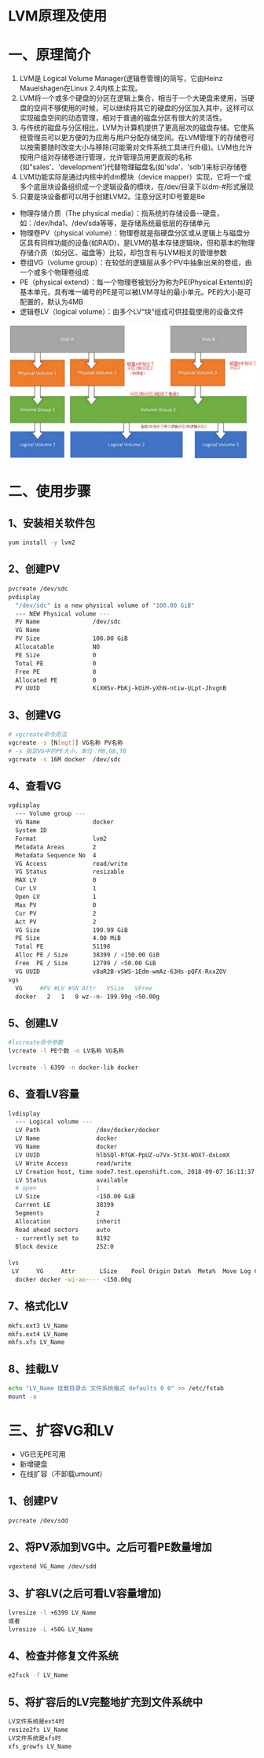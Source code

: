 # LVM原理及使用

# 一、原理简介

1. LVM是 Logical Volume Manager(逻辑卷管理)的简写，它由Heinz Mauelshagen在Linux 2.4内核上实现。
2. LVM将一个或多个硬盘的分区在逻辑上集合，相当于一个大硬盘来使用，当硬盘的空间不够使用的时候，可以继续将其它的硬盘的分区加入其中，这样可以实现磁盘空间的动态管理，相对于普通的磁盘分区有很大的灵活性。
3. 与传统的磁盘与分区相比，LVM为计算机提供了更高层次的磁盘存储。它使系统管理员可以更方便的为应用与用户分配存储空间。在LVM管理下的存储卷可以按需要随时改变大小与移除(可能需对文件系统工具进行升级)。LVM也允许按用户组对存储卷进行管理，允许管理员用更直观的名称(如"sales'、'development')代替物理磁盘名(如'sda'、'sdb')来标识存储卷
4. LVM功能实际是通过内核中的dm模块（device mapper）实现，它将一个或多个底层块设备组织成一个逻辑设备的模块，在/dev/目录下以dm-#形式展现
5. 只要是块设备都可以用于创建LVM2。注意分区时ID号要是8e


- 物理存储介质（The physical media）：指系统的存储设备--硬盘，如：/dev/hda1、/dev/sda等等，是存储系统最低层的存储单元
- 物理卷PV（physical volume）：物理卷就是指硬盘分区或从逻辑上与磁盘分区具有同样功能的设备(如RAID)，是LVM的基本存储逻辑块，但和基本的物理存储介质（如分区、磁盘等）比较，却包含有与LVM相关的管理参数
- 卷组VG（volume group）：在较低的逻辑层从多个PV中抽象出来的卷组，由一个或多个物理卷组成
- PE（physical extend）：每一个物理卷被划分为称为PE(Physical Extents)的基本单元，具有唯一编号的PE是可以被LVM寻址的最小单元。PE的大小是可配置的，默认为4MB
- 逻辑卷LV（logical volume）：由多个LV“块”组成可供挂载使用的设备文件

![](../assets/linux-lvm-1.jpg)

# 二、使用步骤

## 1、安装相关软件包

```bash
yum install -y lvm2
```

## 2、创建PV

```bash
pvcreate /dev/sdc
pvdisplay 
  "/dev/sdc" is a new physical volume of "100.00 GiB"
  --- NEW Physical volume ---
  PV Name               /dev/sdc
  VG Name               
  PV Size               100.00 GiB
  Allocatable           NO
  PE Size               0   
  Total PE              0
  Free PE               0
  Allocated PE          0
  PV UUID               KiXHSv-PbKj-kOiM-yXhN-ntiw-ULpt-JhvgnB
```

## 3、创建VG

```bash
# vgcreate命令用法
vgcreate -s [N[mgt]] VG名称 PV名称
# -s 指定VG中的PE大小，单位：MB,GB,TB
vgcreate -s 16M docker  /dev/sdc 
```

## 4、查看VG

```bash
vgdisplay
  --- Volume group ---
  VG Name               docker
  System ID             
  Format                lvm2
  Metadata Areas        2
  Metadata Sequence No  4
  VG Access             read/write
  VG Status             resizable
  MAX LV                0
  Cur LV                1
  Open LV               1
  Max PV                0
  Cur PV                2
  Act PV                2
  VG Size               199.99 GiB
  PE Size               4.00 MiB
  Total PE              51198
  Alloc PE / Size       38399 / <150.00 GiB
  Free  PE / Size       12799 / <50.00 GiB
  VG UUID               v8aR2B-vSWS-1Edm-wmAz-63Hs-pQFX-RxxZOV
vgs  
  VG     #PV #LV #SN Attr   VSize   VFree  
  docker   2   1   0 wz--n- 199.99g <50.00g
```

## 5、创建LV

```bash
#lvcreate命令参数
lvcreate -l PE个数 -n LV名称 VG名称
​
lvcreate -l 6399 -n docker-lib docker
```

## 6、查看LV容量

```bash
lvdisplay
  --- Logical volume ---
  LV Path                /dev/docker/docker
  LV Name                docker
  VG Name                docker
  LV UUID                hlbSQl-RfGK-PpUZ-u7Vx-5t3X-WOX7-dxLomX
  LV Write Access        read/write
  LV Creation host, time node7.test.openshift.com, 2018-09-07 16:11:37 +0800
  LV Status              available
  # open                 1
  LV Size                <150.00 GiB
  Current LE             38399
  Segments               2
  Allocation             inherit
  Read ahead sectors     auto
  - currently set to     8192
  Block device           252:0
​
lvs
 LV     VG     Attr       LSize    Pool Origin Data%  Meta%  Move Log Cpy%Sync Convert
  docker docker -wi-ao---- <150.00g  
```

## 7、格式化LV

```bash
mkfs.ext3 LV_Name
mkfs.ext4 LV_Name
mkfs.xfs LV_Name
```

## 8、挂载LV

```bash
echo "LV_Name 挂载目录点 文件系统格式 defaults 0 0" >> /etc/fstab
mount -a
```

# 三、扩容VG和LV

- VG已无PE可用
- 新增硬盘
- 在线扩容（不卸载umount）

## 1、创建PV

```bash
pvcreate /dev/sdd
```

## 2、将PV添加到VG中。之后可看PE数量增加

```bash
vgextend VG_Name /dev/sdd
```


## 3、扩容LV(之后可看LV容量增加)

```bash
lvresize -l +6399 LV_Name
或者
lvresize -L +50G LV_Name
```


## 4、检查并修复文件系统

```bash
e2fsck -f LV_Name
```

## 5、将扩容后的LV完整地扩充到文件系统中

```bash
LV文件系统是ext4时
resize2fs LV_Name
LV文件系统是xfs时
xfs_growfs LV_Name
```
